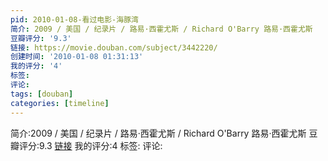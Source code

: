```yaml
---
pid: 2010-01-08-看过电影-海豚湾
简介: 2009 / 美国 / 纪录片 / 路易·西霍尤斯 / Richard O'Barry 路易·西霍尤斯
豆瓣评分: '9.3'
链接: https://movie.douban.com/subject/3442220/
创建时间: '2010-01-08 01:31:13'
我的评分: '4'
标签:
评论:
tags: [douban]
categories: [timeline]
---
```

简介:2009 / 美国 / 纪录片 / 路易·西霍尤斯 / Richard O'Barry 路易·西霍尤斯
豆瓣评分:9.3
[链接](https://movie.douban.com/subject/3442220/)
我的评分:4
标签:
评论:
